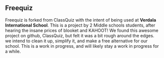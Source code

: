 ## Freequiz

Freequiz is forked from ClassQuiz with the intent of being used at **Verdala International School**. This is a project by 2 Middle schools students, after hearing the insane prices of blooket and KAHOOT! We found this awesome project on github, ClassQuiz, but felt it was a bit rough around the edges. we intend to clean it up, simplify it, and make a free alternative for our school. This is a work in progress, and will likely stay a work in progress for a while. 
